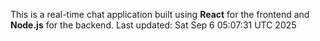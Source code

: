 This is a real-time chat application built using **React** for the frontend and **Node.js** for the backend.
Last updated: Sat Sep  6 05:07:31 UTC 2025

